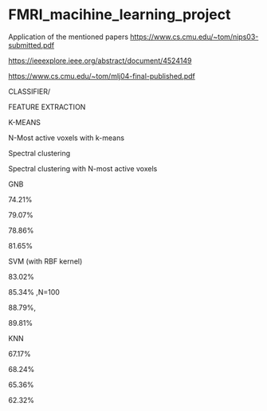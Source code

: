 # FMRI_macihine_learning_project
Application of the mentioned papers 
https://www.cs.cmu.edu/~tom/nips03-submitted.pdf


https://ieeexplore.ieee.org/abstract/document/4524149


https://www.cs.cmu.edu/~tom/mlj04-final-published.pdf



 
 
  
  CLASSIFIER/


  FEATURE EXTRACTION


  
  
  K-MEANS


  
  
  N-Most active voxels with k-means


  
  
  Spectral clustering


  
  
  Spectral clustering with N-most
  active voxels


  
 
 
  
  GNB


  
  
  74.21%


  
  
  79.07%


  
  
  78.86%


  
  
  81.65%


  
 
 
  
  SVM (with RBF kernel)


  
  
  83.02%


  
  
  85.34% ,N=100


  
  
  88.79%,


  
  
  89.81%


  
 
 
  
  KNN


  
  
  67.17%


  
  
  68.24%


  
  
  65.36%


  
  
  62.32%


  
 

